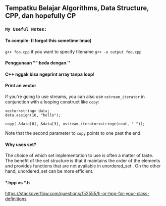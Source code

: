 ## Tempatku Belajar Algorithms, Data Structure, CPP, dan hopefully CP

### `My Useful Notes:`

#### To compile: (I forgot this sometime lmao)
`g++ foo.cpp` 
if you want to specify filename 
`g++ -o output foo.cpp`

#### Penggunaan "" beda dengan ''

#### C++ nggak bisa ngeprint array tanpa loop!

#### Print an vector

If you're going to use streams, you can also use `ostream_iterator` in conjunction with a looping construct like `copy`:

	vector<string> data;
	data.assign(10, "hello");

	copy( &data[0], &data[3], ostream_iterator<string>(cout, " "));

Note that the second parameter to `copy` points to one past the end. 


#### Why uses set?

The choice of which set implementation to use is often a matter of taste. The
benefit of the set structure is that it maintains the order of the elements and
provides functions that are not available in unordered_set . On the other hand,
unordered_set can be more efficient.

#### *.hpp vs *.h
https://stackoverflow.com/questions/152555/h-or-hpp-for-your-class-definitions